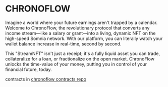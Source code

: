# CHRONOFLOW

Imagine a world where your future earnings aren't trapped by a calendar. Welcome to ChronoFlow, the revolutionary protocol that converts any income stream—like a salary or grant—into a living, dynamic NFT on the high-speed Somnia network. With our platform, you can literally watch your wallet balance increase in real-time, second by second.

This "StreamNFT" isn't just a receipt; it's a fully liquid asset you can trade, collateralize for a loan, or fractionalize on the open market. ChronoFlow unlocks the time-value of your money, putting you in control of your financial future, today.

contracts in [chronoflow contracts repo](https://github.com/nathfavour/web3_chronoflow.git)